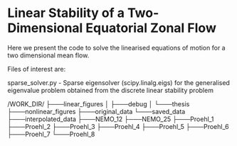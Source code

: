 # Linear Stability of a Two-Dimensional Equatorial Zonal Flow

Here we present the code to solve the linearised equations of motion for a two dimensional mean flow. 


Files of interest are:

sparse_solver.py - Sparse eigensolver (scipy.linalg.eigs) for the generalised eigenvalue problem obtained from the discrete linear stability problem

/WORK_DIR/
├───linear_figures
│   ├───debug
│   └───thesis
├───nonlinear_figures
├───original_data
└───saved_data
    ├───interpolated_data
    ├───NEMO_12
    ├───NEMO_25
    ├───Proehl_1
    ├───Proehl_2
    ├───Proehl_3
    ├───Proehl_4
    ├───Proehl_5
    ├───Proehl_6
    ├───Proehl_7
    └───Proehl_8

